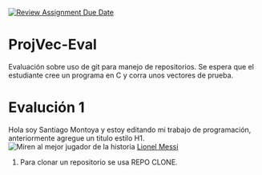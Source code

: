 [![Review Assignment Due Date](https://classroom.github.com/assets/deadline-readme-button-24ddc0f5d75046c5622901739e7c5dd533143b0c8e959d652212380cedb1ea36.svg)](https://classroom.github.com/a/L-l2uhAO)
# ProjVec-Eval
Evaluación sobre uso de git para manejo de repositorios. Se espera que el estudiante cree un programa en C y corra unos vectores de prueba. 

# Evalución 1
Hola soy Santiago Montoya y estoy editando mi trabajo de programación, anteriormente agregue un titulo estilo H1.
![Miren al mejor jugador de la historia](https://images.app.goo.gl/XfHJErYAiEAFUrkv8)
[Lionel Messi](https://es.wikipedia.org/wiki/Lionel_Messi "Biografia de Messi")
1. Para clonar un repositorio se usa REPO CLONE.